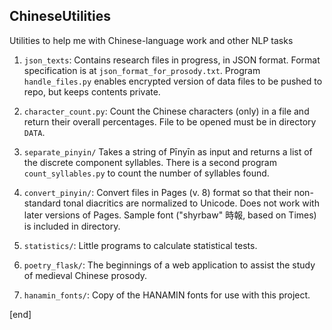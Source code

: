 ## ChineseUtilities

Utilities to help me with Chinese-language work and other NLP tasks

 1. `json_texts`: Contains research files in progress, in JSON format. Format specification is at `json_format_for_prosody.txt`. Program `handle_files.py` enables encrypted version of data files to be pushed to repo, but keeps contents private.

 1. `character_count.py`: Count the Chinese characters (only) in a file and return their overall percentages. File to be opened must be in directory `DATA`.

 1. `separate_pinyin/` Takes a string of Pīnyīn as input and returns a list of the discrete component syllables. There is a second program `count_syllables.py` to count the number of syllables found.

1. `convert_pinyin/`: Convert files in Pages (v. 8) format so that their non-standard tonal diacritics are normalized to Unicode. Does not work with later versions of Pages. Sample font ("shyrbaw" 時報, based on Times) is included in directory.

 1. `statistics/`: Little programs to calculate statistical tests.

 1. `poetry_flask/`: The beginnings of a web application to assist the study of medieval Chinese prosody.

 1. `hanamin_fonts/`: Copy of the HANAMIN fonts for use with this project.
 
 
[end]
